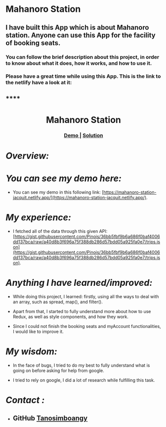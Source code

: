 # Mahanoro Station
 
## I have built this App which is about Mahanoro station. Anyone can use this App for the facility of booking seats.
 
### You can follow the brief description about this project, in order to know about what it does, how it works, and how to use it.
 
### Please have a great time while using this App. This is the link to the netlify have a look at it:  
## ****
 
<h1 align="center">Mahanoro Station</h1>
 
<div align="center">
  <h3>
    <a href="https://{https://mahanoro-station-jacquit.netlify.app}">
      Demo
    </a>
    <span> | </span>
    <a href="https://{https://github.com/Tanosimboangy/mahanoro-station}">
      Solution
    </a>
  </h3>
</div>
 
# *Overview:*
 
 
# *You can see my demo here:*
- You can see my demo in this following link: [https://mahanoro-station-jacquit.netlify.app/](https://mahanoro-station-jacquit.netlify.app/).
 
# *My experience:*
 
 - I fetched all of the data through this given API: [https://gist.githubusercontent.com/Pinois/36bb5fbf9b6a686f0baf4006dd137bca/raw/a40d8b3f696a75f388db286d57bdd05a925fa0e7/trips.json](https://gist.githubusercontent.com/Pinois/36bb5fbf9b6a686f0baf4006dd137bca/raw/a40d8b3f696a75f388db286d57bdd05a925fa0e7/trips.json). 
 
# *Anything I have learned/improved:*
 
- While doing this project, I learned: firstly, using all the ways to deal with an array, such as spread, map(), and filter().
 
- Apart from that, I started to fully understand more about how to use Redux, as well as style components, and how they work.
- Since I could not finish the booking seats and myAccount functionalities, I would like to improve it.
 
# *My wisdom:*
 
- In the face of bugs, I tried to do my best to fully understand what is going on before asking for help from google.
 
- I tried to rely on google, I did a lot of research  while fulfilling this task.
 
# *Contact :*
- ## GitHub [Tanosimboangy](https://github.com/Tanosimboangy)
